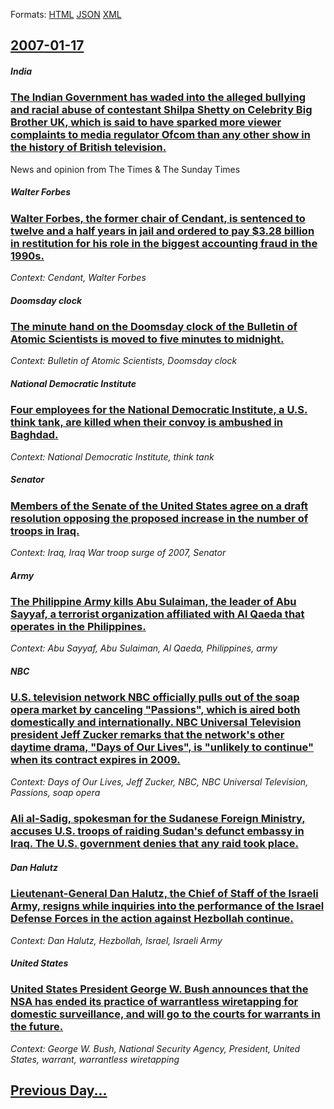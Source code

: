 
Formats: [HTML](2007/01/17/index.html)  [JSON](2007/01/17/index.json)  [XML](2007/01/17/index.xml)  

## [2007-01-17](/news/2007/01/17/index.md)

##### India
### [ The Indian Government has waded into the alleged bullying and racial abuse of contestant Shilpa Shetty on Celebrity Big Brother UK, which is said to have sparked more viewer complaints to media regulator Ofcom than any other show in the history of British television. ](/news/2007/01/17/the-indian-government-has-waded-into-the-alleged-bullying-and-racial-abuse-of-contestant-shilpa-shetty-on-celebrity-big-brother-uk-which-i.md)
News and opinion from The Times &amp; The Sunday Times

##### Walter Forbes
### [ Walter Forbes, the former chair of Cendant, is sentenced to twelve and a half years in jail and ordered to pay $3.28 billion in restitution for his role in the biggest accounting fraud in the 1990s. ](/news/2007/01/17/walter-forbes-the-former-chair-of-cendant-is-sentenced-to-twelve-and-a-half-years-in-jail-and-ordered-to-pay-3-28-billion-in-restitution.md)
_Context: Cendant, Walter Forbes_

##### Doomsday clock
### [ The minute hand on the Doomsday clock of the Bulletin of Atomic Scientists is moved to five minutes to midnight. ](/news/2007/01/17/the-minute-hand-on-the-doomsday-clock-of-the-bulletin-of-atomic-scientists-is-moved-to-five-minutes-to-midnight.md)
_Context: Bulletin of Atomic Scientists, Doomsday clock_

##### National Democratic Institute
### [ Four employees for the National Democratic Institute, a U.S. think tank, are killed when their convoy is ambushed in Baghdad. ](/news/2007/01/17/four-employees-for-the-national-democratic-institute-a-u-s-think-tank-are-killed-when-their-convoy-is-ambushed-in-baghdad.md)
_Context: National Democratic Institute, think tank_

##### Senator
### [ Members of the Senate of the United States agree on a draft resolution opposing the proposed increase in the number of troops in Iraq. ](/news/2007/01/17/members-of-the-senate-of-the-united-states-agree-on-a-draft-resolution-opposing-the-proposed-increase-in-the-number-of-troops-in-iraq.md)
_Context: Iraq, Iraq War troop surge of 2007, Senator_

##### Army
### [ The Philippine Army kills Abu Sulaiman, the leader of Abu Sayyaf, a terrorist organization affiliated with Al Qaeda that operates in the Philippines. ](/news/2007/01/17/the-philippine-army-kills-abu-sulaiman-the-leader-of-abu-sayyaf-a-terrorist-organization-affiliated-with-al-qaeda-that-operates-in-the-ph.md)
_Context: Abu Sayyaf, Abu Sulaiman, Al Qaeda, Philippines, army_

##### NBC
### [ U.S. television network NBC officially pulls out of the soap opera market by canceling "Passions", which is aired both domestically and internationally. NBC Universal Television president Jeff Zucker remarks that the network's other daytime drama, "Days of Our Lives", is "unlikely to continue" when its contract expires in 2009. ](/news/2007/01/17/u-s-television-network-nbc-officially-pulls-out-of-the-soap-opera-market-by-canceling-passions-which-is-aired-both-domestically-and-int.md)
_Context: Days of Our Lives, Jeff Zucker, NBC, NBC Universal Television, Passions, soap opera_

##### 
### [ Ali al-Sadig, spokesman for the Sudanese Foreign Ministry, accuses U.S. troops of raiding Sudan's defunct embassy in Iraq. The U.S. government denies that any raid took place. ](/news/2007/01/17/ali-al-sadig-spokesman-for-the-sudanese-foreign-ministry-accuses-u-s-troops-of-raiding-sudan-s-defunct-embassy-in-iraq-the-u-s-governm.md)
##### Dan Halutz
### [ Lieutenant-General Dan Halutz, the Chief of Staff of the Israeli Army, resigns while inquiries into the performance of the Israel Defense Forces in the action against Hezbollah continue. ](/news/2007/01/17/lieutenant-general-dan-halutz-the-chief-of-staff-of-the-israeli-army-resigns-while-inquiries-into-the-performance-of-the-israel-defense-f.md)
_Context: Dan Halutz, Hezbollah, Israel, Israeli Army_

##### United States
### [ United States President George W. Bush announces that the NSA has ended its practice of warrantless wiretapping for domestic surveillance, and will go to the courts for warrants in the future. ](/news/2007/01/17/united-states-president-george-w-bush-announces-that-the-nsa-has-ended-its-practice-of-warrantless-wiretapping-for-domestic-surveillance.md)
_Context: George W. Bush, National Security Agency, President, United States, warrant, warrantless wiretapping_

## [Previous Day...](/news/2007/01/16/index.md)

